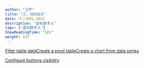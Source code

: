 ```yaml
---
author: "王宇"
title: "三、UED设计"
date: 十二月01,2022
description: "虚拟数字人"
tags: ["虚拟数字人"]
ShowReadingTime: "12s"
weight: 137
---
```

[Filter table data](#)[Create a pivot table](#)[Create a chart from data series](#)

[Configure buttons visibility](/users/tfac-settings.action)